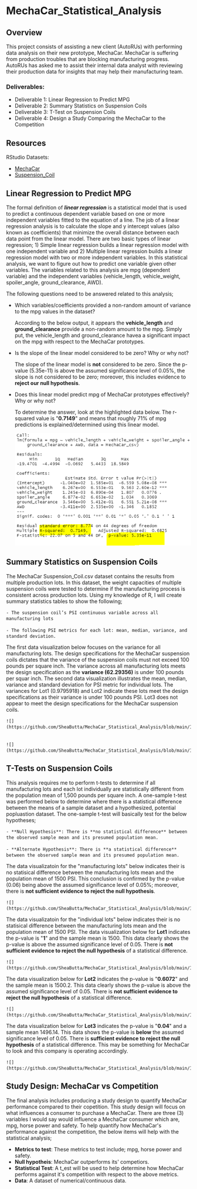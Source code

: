 # MechaCar_Statistical_Analysis

## Overview
This project consists of assisting a new client (AutoRUs) with performing data analysis on their new prototype, MechaCar.  MechaCar is suffering from production troubles that are blocking manufacturing progress.  AutoRUs has asked me to assist their internal data analyst with reviewing their production data for insights that may help their manufacturing team.

### Deliverables:
- Deliverable 1: Linear Regression to Predict MPG
- Deliverable 2: Summary Statistics on Suspension Coils
- Deliverable 3: T-Test on Suspension Coils
- Deliverable 4: Design a Study Comparing the MechaCar to the Competition


## Resources
RStudio
Datasets:
- [MechaCar](https://github.com/SheaButta/MechaCar_Statistical_Analysis/blob/main/Resources/MechaCar_mpg.csv)
- [Suspension_Coil](https://github.com/SheaButta/MechaCar_Statistical_Analysis/blob/main/Resources/Suspension_Coil.csv)


## Linear Regression to Predict MPG
The formal definition of ***linear regression*** is a statistical model that is used to predict a continuous dependent variable based on one or more independent variables fitted to the equation of a line.  The job of a linear regression analysis is to calculate the slope and y intercept values (also known as coefficients) that minimize the overall distance between each data point from the linear model. There are two basic types of linear regression; 1) Simple linear regression builds a linear regression model with one independent variable and 2) Multiple linear regression builds a linear regression model with two or more independent variables.  In this statistical analysis, we want to figure out how to predict one variable given other variables. The variables related to this analysis are mpg (dependent variable) and the independent variables (vehicle_length, vehicle_weight, spoiler_angle, ground_clearance, AWD).

The following questions need to be answered related to this analysis;

  - Which variables/coefficients provided a non-random amount of variance to the mpg values in the dataset?
  
    According to the below output, it appears the **vehicle_length** and **ground_clearance** provide a non-random amount to the mpg.  Simply put, the vehicle_length and       ground_clearance havea a significant impact on the mpg with respect to the MechaCar prototypes.


  - Is the slope of the linear model considered to be zero? Why or why not?
    
    The slope of the linear model is **not** considered to be zero.  Since the p-value (5.35e-11) is above the assumed significance level of 0.05%, the slope is not considered     to be zero; moreover, this includes evidence to **reject our null hypothesis**.

  - Does this linear model predict mpg of MechaCar prototypes effectively? Why or why not?  
  
    To determine the answer, look at the highlighted data below.  The r-squared value is    "**0.7149**" and means that roughly 71% of mpg predictions is explained/determined    using this linear model.


    ![](https://github.com/SheaButta/MechaCar_Statistical_Analysis/blob/main/Images/LinearRegression.PNG)
  

## Summary Statistics on Suspension Coils

The MechaCar Suspension_Coil.csv dataset contains the results from multiple production lots. In this dataset, the weight capacities of multiple suspension coils were tested to determine if the manufacturing process is consistent across production lots. 
Using my knowledge of R, I will create summary statistics tables to show the following;

	- The suspension coil’s PSI continuous variable across all manufacturing lots

	- The following PSI metrics for each lot: mean, median, variance, and standard deviation.


The first data visualization below focuses on the variance for all manufacturing lots.  The design specifications for the MechaCar suspension coils dictates that the variance of the suspension coils must not exceed 100 pounds per square inch.  The variance across all 
manufacturing lots meets the design specification as the **variance (62.29356)** is under 100 pounds per squar inch.  The second data visualization illustrates the mean, median, variance and standard deviation for PSI metric for individual lots.
The variances for Lot1 (0.9795918) and Lot2 indicate these lots meet the design specifications as their variance is under 100 pounds PSI.  Lot3 does not appear to meet the design specifications for the MechaCar suspension coils.

	
	![](https://github.com/SheaButta/MechaCar_Statistical_Analysis/blob/main/Images/total_summary_df.PNG)


	![](https://github.com/SheaButta/MechaCar_Statistical_Analysis/blob/main/Images/lot_summary_df.PNG)


## T-Tests on Suspension Coils

This analysis requires me to perform t-tests to determine if all manufacturing lots and each lot individually are statistically different from the population mean of 1,500 pounds per square inch.
A one-sample t-test was performed below to determine where there is a statistical difference between the means of a sample dataset and a hypothesized, potential popluastion dataset.  The one-sample
t-test will basically test for the below hypotheses;

	- **Null Hypothesis**: There is **no statistical difference** between the observed sample mean and its presumed population mean.

	- **Alternate Hypothesis**: There is **a statistical difference** between the observed sample mean and its presumed population mean.

The data visualizatoin for the "manufacturing lots" below indicates their is no statisical difference between the manufacturing lots mean and the population mean of 1500 PSI.
This conclusion is confirmed by the p-value (0.06) being above the assumed significance level of 0.05%; moreover, there is **not sufficient evidence to reject the null hypothesis**.


	![](https://github.com/SheaButta/MechaCar_Statistical_Analysis/blob/main/Images/t_test_AllLots.PNG)


The data visualizatoin for the "individual lots" below indicates their is no statisical difference between the manufacturing lots mean and the population mean of 1500 PSI.
The data visualization below for **Lot1** indicates the p-value is "**1**" and the sample mean is 1500.  This data clearly shows the p-value is above the assumed significance level of 0.05.  There is **not sufficient evidence to reject the null hypothesis** of a statistical difference.

	![](https://github.com/SheaButta/MechaCar_Statistical_Analysis/blob/main/Images/t_test_Lot1.PNG)


The data visualization below for **Lot2** indicates the p-value is "**0.6072**" and the sample mean is 1500.2.  This data clearly shows the p-value is above the assumed significance level of 0.05.  There is **not sufficient evidence to reject the null hypothesis** of a statistical difference.

	![](https://github.com/SheaButta/MechaCar_Statistical_Analysis/blob/main/Images/t_test_Lot2.PNG)


The data visualization below for **Lot3** indicates the p-value is "**0.04**" and a sample mean 1496.14.  This data shows the p-value is **below** the assumed significance level of 0.05.  There is **sufficient evidence to reject the null hypothesis** of a statistical difference.  This may be something for MechaCar to look and this company is operating accordingly.

	![](https://github.com/SheaButta/MechaCar_Statistical_Analysis/blob/main/Images/t_test_Lot3.PNG)


## Study Design: MechaCar vs Competition

The final analysis includes producing a study design to quantify MechaCar performance compared to their copetition. This study design will focus on what influences a consumer to purchase a MechaCar.  There are three (3) variables I would say would influence a MechaCar consumer which are, mpg, horse power and safety.  To help quantify how MechaCar's performance against the competition, the below items will help with the statistical analysis;

- **Metrics to test**: These metrics to test include; mpg, horse power and safety.
- **Null hypotheis**: MechaCar outperforms its' competiors.
- **Statistical Test**: A t_est will be used to help determine how MechaCar performs against it's competition with respect to the above metrics.
- **Data**: A dataset of numerical/continuous data.




